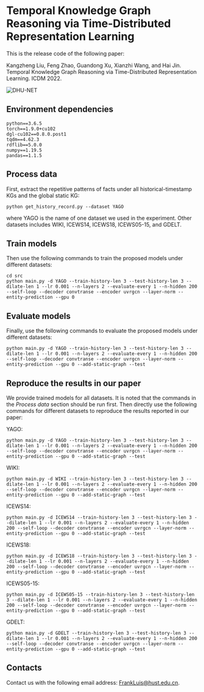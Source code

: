 # Temporal Knowledge Graph Reasoning via Time-Distributed Representation Learning

This is the release code of the following paper:

Kangzheng Liu, Feng Zhao, Guandong Xu, Xianzhi Wang, and Hai Jin. Temporal Knowledge Graph Reasoning via Time-Distributed Representation Learning. ICDM 2022.

![DHU-NET](.\img\DHU-NET.png)

## Environment dependencies

```shell
python==3.6.5
torch==1.9.0+cu102
dgl-cu102==0.8.0.post1
tqdm==4.62.3
rdflib==5.0.0
numpy==1.19.5
pandas==1.1.5
```

## Process data

First, extract the repetitive patterns of facts under all historical-timestamp KGs and the global static KG:

```shell
python get_history_record.py --dataset YAGO
```

where YAGO  is the name of one dataset we used in the experiment. Other datasets includes WIKI, ICEWS14, ICEWS18, ICEWS05-15, and GDELT.

## Train models

Then use the following commands to train the proposed models under different datasets:

```shell
cd src
python main.py -d YAGO --train-history-len 3 --test-history-len 3 --dilate-len 1 --lr 0.001 --n-layers 2 --evaluate-every 1 --n-hidden 200 --self-loop --decoder convtranse --encoder uvrgcn --layer-norm --entity-prediction --gpu 0
```

## Evaluate models

Finally, use the following commands to evaluate the proposed models under different datasets:

```shell
python main.py -d YAGO --train-history-len 3 --test-history-len 3 --dilate-len 1 --lr 0.001 --n-layers 2 --evaluate-every 1 --n-hidden 200 --self-loop --decoder convtranse --encoder uvrgcn --layer-norm --entity-prediction --gpu 0 --add-static-graph --test
```

## Reproduce the results in our paper

We provide trained models for all datasets. It is noted that the commands in the $Process\ data$ section should be run first. Then directly use the following commands for different datasets to reproduce the results reported in our paper:

YAGO:

```shell
python main.py -d YAGO --train-history-len 3 --test-history-len 3 --dilate-len 1 --lr 0.001 --n-layers 2 --evaluate-every 1 --n-hidden 200 --self-loop --decoder convtranse --encoder uvrgcn --layer-norm --entity-prediction --gpu 0 --add-static-graph --test
```

WIKI:

```shell
python main.py -d WIKI --train-history-len 3 --test-history-len 3 --dilate-len 1 --lr 0.001 --n-layers 2 --evaluate-every 1 --n-hidden 200 --self-loop --decoder convtranse --encoder uvrgcn --layer-norm --entity-prediction --gpu 0 --add-static-graph --test
```

ICEWS14:

```shell
python main.py -d ICEWS14 --train-history-len 3 --test-history-len 3 --dilate-len 1 --lr 0.001 --n-layers 2 --evaluate-every 1 --n-hidden 200 --self-loop --decoder convtranse --encoder uvrgcn --layer-norm --entity-prediction --gpu 0 --add-static-graph --test
```

ICEWS18:

```shell
python main.py -d ICEWS18 --train-history-len 3 --test-history-len 3 --dilate-len 1 --lr 0.001 --n-layers 2 --evaluate-every 1 --n-hidden 200 --self-loop --decoder convtranse --encoder uvrgcn --layer-norm --entity-prediction --gpu 0 --add-static-graph --test
```

ICEWS05-15:

```shell
python main.py -d ICEWS05-15 --train-history-len 3 --test-history-len 3 --dilate-len 1 --lr 0.001 --n-layers 2 --evaluate-every 1 --n-hidden 200 --self-loop --decoder convtranse --encoder uvrgcn --layer-norm --entity-prediction --gpu 0 --add-static-graph --test
```

GDELT:

```shell
python main.py -d GDELT --train-history-len 3 --test-history-len 3 --dilate-len 1 --lr 0.001 --n-layers 2 --evaluate-every 1 --n-hidden 200 --self-loop --decoder convtranse --encoder uvrgcn --layer-norm --entity-prediction --gpu 0 --add-static-graph --test
```

## Contacts

Contact us with the following email address: FrankLuis@hust.edu.cn.
